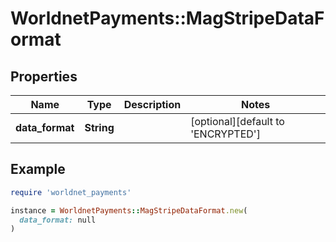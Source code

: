 # WorldnetPayments::MagStripeDataFormat

## Properties

| Name | Type | Description | Notes |
| ---- | ---- | ----------- | ----- |
| **data_format** | **String** |  | [optional][default to &#39;ENCRYPTED&#39;] |

## Example

```ruby
require 'worldnet_payments'

instance = WorldnetPayments::MagStripeDataFormat.new(
  data_format: null
)
```

